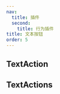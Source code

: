 ```yaml
---
nav:
  title: 插件
  second:
    title: 行为插件
title: 文本按钮
order: 5
---
```


## TextAction

<code src="./demos/textaction.tsx" ></code>

## TextActions

<code src="./demos/textactions.tsx" ></code>
